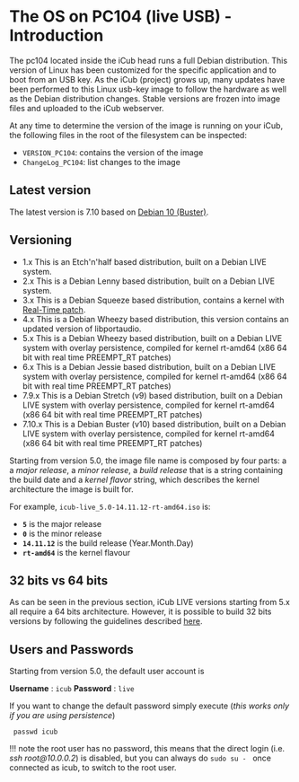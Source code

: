 # The OS on PC104 (live USB) - Introduction

The pc104 located inside the iCub head runs a full Debian distribution.
This version of Linux has been customized for the specific application and to boot from an USB key. As the iCub (project) grows up, many updates have been performed to this Linux usb-key image to follow the hardware as well as the Debian distribution changes. Stable versions are frozen into image files and uploaded to the iCub webserver.

At any time to determine the version of the image is running on your iCub, the following files in the root of the filesystem can be inspected:

- `VERSION_PC104`: contains the version of the image
- `ChangeLog_PC104`: list changes to the image

## Latest version
The latest version is 7.10 based on [Debian 10 (Buster)](https://www.debian.org/releases/buster/).

## Versioning
- 1.x This is an Etch'n'half based distribution, built on a Debian LIVE system.
- 2.x This is a Debian Lenny based distribution, built on a Debian LIVE system.
- 3.x This is a Debian Squeeze based distribution, contains a kernel with [Real-Time patch](https://wiki.linuxfoundation.org/realtime/start).
- 4.x This is a Debian Wheezy based distribution, this version contains an updated version of libportaudio.
- 5.x This is a Debian Wheezy based distribution, built on a Debian LIVE system with overlay persistence, compiled for kernel rt-amd64 (x86 64 bit with real time PREEMPT_RT patches)
- 6.x This is a Debian Jessie based distribution, built on a Debian LIVE system with overlay persistence, compiled for kernel rt-amd64 (x86 64 bit with real time PREEMPT_RT patches)
- 7.9.x This is a Debian Stretch (v9) based distribution, built on a Debian LIVE system with overlay persistence, compiled for kernel rt-amd64 (x86 64 bit with real time PREEMPT_RT patches)
- 7.10.x This is a Debian Buster (v10) based distribution, built on a Debian LIVE system with overlay persistence, compiled for kernel rt-amd64 (x86 64 bit with real time PREEMPT_RT patches)

Starting from version 5.0, the image file name is composed by four parts: a a *major release*, a *minor release*, a *build release* that is a string containing the build date and a *kernel flavor* string, which describes the kernel architecture the image is built for.

For example, `icub-live_5.0-14.11.12-rt-amd64.iso` is:

- **`5`** is the major release
- **`0`** is the minor release
- **`14.11.12`** is the build release (Year.Month.Day)
- **`rt-amd64`** is the kernel flavour

## 32 bits vs 64 bits
As can be seen in the previous section, iCub LIVE versions starting from 5.x all require a 64 bits architecture. However, it is possible to build 32 bits versions by following the guidelines described [here](./icub-live-32bits.md).

## Users and Passwords
Starting from version 5.0, the default user account is

**Username** : `icub`
**Password** : `live`

If you want to change the default password simply execute (*this works only if you are using persistence*)

` passwd icub`

!!! note
    the root user has no password, this means that the direct login (i.e. *ssh root\@10.0.0.2*) is disabled, but you can always do
    `sudo su - `
    once connected as icub, to switch to the root user.
